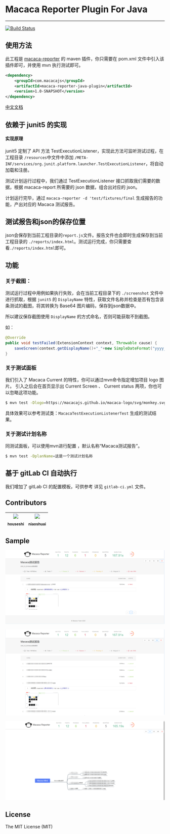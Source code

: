 
# Macaca Reporter Plugin For Java

---

[![Build Status](https://www.travis-ci.org/macacajs/macaca-reporter-java-plugin.svg?branch=master)](https://travis-ci.org/macacajs/macaca-reporter-java-plugin)

## 使用方法

此工程是 [macaca-reporter](//github.com/macacajs/macaca-reporter) 的 maven 插件，你只需要在 pom.xml 文件中引入该插件即可，并使用 mvn 执行测试即可。

```xml
<dependency>
    <groupId>com.macacajs</groupId>
    <artifactId>macaca-reporter-java-plugin</artifactId>
    <version>1.0-SNAPSHOT</version>
</dependency>
```

[中文文档](./docs/guide.md)

## 依赖于 junit5 的实现

#### 实现原理

junit5 定制了 API 方法 TestExecutionListener，实现此方法可监听测试过程，在工程目录 `/resources`中文件中添加 `/META-INF/services/org.junit.platform.launcher.TestExecutionListener`，将自动加载和注册。

测试计划运行过程中，我们通过 TestExecutionListener 接口抓取我们需要的数据，根据 macaca-report 所需要的 json 数据，组合出对应的 json。

计划运行完毕，通过 `macaca-reporter -d 'test/fixtures/final` 生成报告的功能，产出对应的 Macaca 测试报告。

## 测试报告和json的保存位置

json会保存到当前工程目录的`report.js`文件。报告文件也会即时生成保存到当前工程目录的 `./reports/index.html`。测试运行完成，你只需要查看`./reports/index.html`即可。

## 功能

### 关于截图：

测试运行过程中用例如果执行失败，会在当前工程目录下的 `./screenshot` 文件中进行抓取，根据 `junit5` 的 `DisplayName` 特性，获取文件名称并检查是否有包含该条测试的截图，将其转换为 Base64 图片编码，保存到json数据中。

所以建议保存截图使用 `DisplayName` 的方式命名，否则可能获取不到截图。

如：

```java
@Override
public void testFailed(ExtensionContext context, Throwable cause) {
    saveScreen(context.getDisplayName()+"_"+new SimpleDateFormat("yyyy_MM_dd_HH_mm_ss").format(new Date()));
}
```

### 关于测试面板

我们引入了 Macaca Current 的特性，你可以通过mvn命令指定增加项目 logo 图片。
引入之后会在首页显示出 Current Screen 、 Current status 两项，你也可以忽略这项功能。

```bash
$ mvn test -Dlogo=https://macacajs.github.io/macaca-logo/svg/monkey.svg
```

具体效果可以参考测试类：`MacacaTestExecutionListenerTest` 生成的测试结果。

### 关于测试计划名称

同测试面板，可以使用mvn进行配置 ，默认名称“Macaca测试报告”。

```bash
$ mvn test -DplanName=这是一个测试计划名称
```

## 基于 gitLab CI 自动执行

我们增加了 gitLab CI 的配置模板，可供参考 详见 `gitlab-ci.yml` 文件。

<!-- GITCONTRIBUTOR_START -->

## Contributors

|[<img src="https://avatars3.githubusercontent.com/u/50022460?v=4" width="100px;"/><br/><sub><b>houseshi</b></sub>](https://github.com/houseshi)<br/>|[<img src="https://avatars1.githubusercontent.com/u/5117373?v=4" width="100px;"/><br/><sub><b>niaoshuai</b></sub>](https://github.com/niaoshuai)<br/>|
| :---: | :---: | 

<!-- GITCONTRIBUTOR_END -->

## Sample

![图1](docs/image/macaca1.png)

![图2](docs/image/macaca2.png)

![图3](docs/image/macaca3.png)

## License

The MIT License (MIT)

